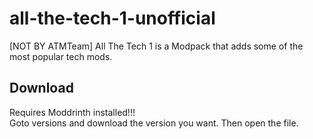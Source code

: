 # all-the-tech-1-unofficial
[NOT BY ATMTeam]  All The Tech 1 is a Modpack that adds some of the most popular tech mods.
## Download
Requires Moddrinth installed!!!  
Goto versions and download the version you want. Then open the file.

